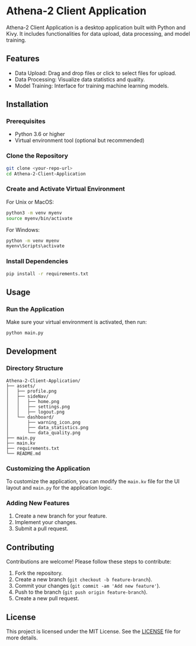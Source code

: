 # Athena-2 Client Application

Athena-2 Client Application is a desktop application built with Python and Kivy. It includes functionalities for data upload, data processing, and model training.

## Features

- Data Upload: Drag and drop files or click to select files for upload.
- Data Processing: Visualize data statistics and quality.
- Model Training: Interface for training machine learning models.

## Installation

### Prerequisites

- Python 3.6 or higher
- Virtual environment tool (optional but recommended)

### Clone the Repository

```sh
git clone <your-repo-url>
cd Athena-2-Client-Application
```

### Create and Activate Virtual Environment

For Unix or MacOS:
```sh
python3 -m venv myenv
source myenv/bin/activate
```

For Windows:
```sh
python -m venv myenv
myenv\Scripts\activate
```

### Install Dependencies

```sh
pip install -r requirements.txt
```

## Usage

### Run the Application

Make sure your virtual environment is activated, then run:

```sh
python main.py
```

## Development

### Directory Structure

```
Athena-2-Client-Application/
├── assets/
│   ├── profile.png
│   ├── sideNav/
│   │   ├── home.png
│   │   ├── settings.png
│   │   ├── logout.png
│   └── dashboard/
│       ├── warning_icon.png
│       ├── data_statistics.png
│       └── data_quality.png
├── main.py
├── main.kv
├── requirements.txt
└── README.md
```

### Customizing the Application

To customize the application, you can modify the `main.kv` file for the UI layout and `main.py` for the application logic.

### Adding New Features

1. Create a new branch for your feature.
2. Implement your changes.
3. Submit a pull request.

## Contributing

Contributions are welcome! Please follow these steps to contribute:

1. Fork the repository.
2. Create a new branch (`git checkout -b feature-branch`).
3. Commit your changes (`git commit -am 'Add new feature'`).
4. Push to the branch (`git push origin feature-branch`).
5. Create a new pull request.

## License

This project is licensed under the MIT License. See the [LICENSE](LICENSE) file for more details.